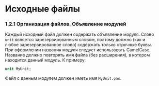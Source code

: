 # Исходные файлы

### 1.2.1 Организация файлов. Объявление модулей

Каждый исходный файл должен содержать объявление модуля. Слово `unit` является зарезервированным словом, поэтому должно \(как и любое зарезервированное слово\) содержать только строчные буквы. При оформлении названия модуля следует использовать CamelCase. Название должно повторять имя файла \(без расширения\), в котором находится данный модуль. К примеру:

```Pascal
unit MyUnit;
```

Файл с данным модулем должен иметь имя `MyUnit.pas`.

